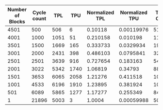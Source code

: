 | Number of Blocks | Cycle count | TPL | TPU | Normalized TPL | Normalized TPU | Total Cost | Normalized Total Cost |
| - | - | - | - | - | - | - | - |
4501 |500 | 506 | 6 | 0.10118 | 0.00119976 | 518 | 0.103579 |
4001 |1000 | 1051 | 51 | 0.210158 | 0.010198 | 1153 | 0.230554 |
3501 |1500 | 1669 | 165 | 0.333733 | 0.0329934 | 1999 | 0.39972 |
3001 |2000 | 2431 | 398 | 0.486103 | 0.0795841 | 3227 | 0.645271 |
2501 |2501 | 3639 | 916 | 0.727654 | 0.183163 | 5471 | 1.09398 |
2001 |3022 | 5342 | 1740 | 1.06819 | 0.34793 | 8822 | 1.76405 |
1501 |3653 | 6065 | 2058 | 1.21276 | 0.411518 | 10181 | 2.03579 |
1001 |4533 | 6196 | 1910 | 1.23895 | 0.381924 | 10016 | 2.0028 |
501 |6089 | 5865 | 1277 | 1.17277 | 0.255349 | 8419 | 1.68346 |
1 |21896 | 5003 | 3 | 1.0004 | 0.00059988 | 5009 | 1.0016 |
